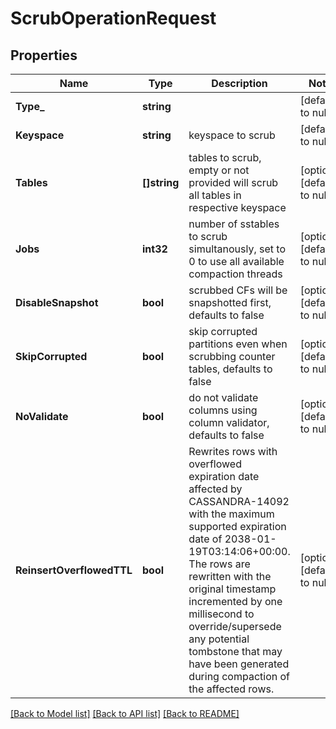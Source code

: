 # ScrubOperationRequest

## Properties
Name | Type | Description | Notes
------------ | ------------- | ------------- | -------------
**Type_** | **string** |  | [default to null]
**Keyspace** | **string** | keyspace to scrub  | [default to null]
**Tables** | **[]string** | tables to scrub, empty or not provided will scrub all tables in respective keyspace  | [optional] [default to null]
**Jobs** | **int32** | number of sstables to scrub simultanously, set to 0 to use all available compaction threads  | [optional] [default to null]
**DisableSnapshot** | **bool** | scrubbed CFs will be snapshotted first, defaults to false  | [optional] [default to null]
**SkipCorrupted** | **bool** | skip corrupted partitions even when scrubbing counter tables, defaults to false  | [optional] [default to null]
**NoValidate** | **bool** | do not validate columns using column validator, defaults to false  | [optional] [default to null]
**ReinsertOverflowedTTL** | **bool** | Rewrites rows with overflowed expiration date affected by CASSANDRA-14092 with the maximum supported expiration date of 2038-01-19T03:14:06+00:00. The rows are rewritten with the original timestamp incremented by one millisecond to override/supersede any potential tombstone that may have been generated during compaction of the affected rows.  | [optional] [default to null]

[[Back to Model list]](../README.md#documentation-for-models) [[Back to API list]](../README.md#documentation-for-api-endpoints) [[Back to README]](../README.md)

